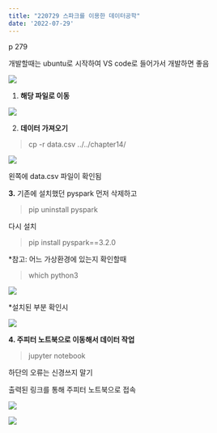 ```yaml
---
title: "220729 스파크를 이용한 데이터공학"
date: '2022-07-29'
---
```


p 279

개발할때는 ubuntu로 시작하여 VS code로 들어가서 개발하면 좋음

![](images/0729_spark/Untitled.png)

  1. **해당 파일로 이동** 

![](images/0729_spark/Untitled%201.png)

  2. **데이터 가져오기**

>cp -r data.csv ../../chapter14/

![](images/0729_spark/Untitled%202.png)

왼쪽에 data.csv 파일이 확인됨

  **3.** 기존에 설치했던  pyspark 먼저 삭제하고 

>pip uninstall pyspark 

다시 설치 

 >pip install pyspark==3.2.0

*참고: 어느 가상환경에 있는지 확인할때 

>which python3

![](images/0729_spark/Untitled%203.png)

*설치된 부분 확인시 

![](images/0729_spark/Untitled%204.png)

  **4. 주피터 노트북으로 이동해서 데이터 작업**

>jupyter notebook 

하단의 오류는 신경쓰지 말기 

출력된 링크를 통해 주피터 노트북으로 접속

![](images/0729_spark/Untitled%205.png)

![](images/0729_spark/Untitled%206.png)
